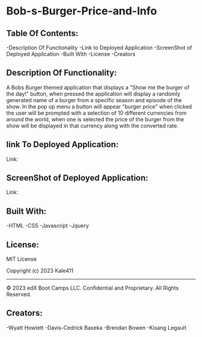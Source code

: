 # Bob-s-Burger-Price-and-Info



## Table Of Contents:
-Description Of Functionality
-Link to Deployed Application
-ScreenShot of Deployed Application
-Built With
-License
-Creators

## Description Of Functionality:
A Bobs Burger themed application that displays a "Show me the burger of the day!" button, when pressed the application will display a randomly generated name of a burger from a specific season and episode of the show.
In the pop up menu a button will appear "burger price" when clicked the user will be prompted with a selection of 10 different currencies from around the world, when one is selected the price of the burger from the show will be displayed in that currency along with the converted rate.



## link To Deployed Application:

Link:  


## ScreenShot of Deployed Application:

Link: 

## Built With:
-HTML
-CSS
-Javascript
-Jquery

## License:

MIT License

Copyright (c) 2023 Kale411

- - -
© 2023 edX Boot Camps LLC. Confidential and Proprietary. All Rights Reserved.

## Creators:
-Wyatt Howlett
-Davis-Cedrick Baseka
-Brendan Bowen
-Kisang Legault


